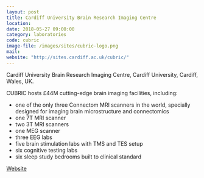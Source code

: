 ```yaml
---
layout: post
title: Cardiff University Brain Research Imaging Centre
location:
date: 2018-05-27 09:00:00
category: laboratories
code: cubric
image-file: /images/sites/cubric-logo.png
mail:
website: "http://sites.cardiff.ac.uk/cubric/"
---
```

Cardiff University Brain Research Imaging Centre, Cardiff University, Cardiff, Wales, UK.

CUBRIC hosts £44M cutting-edge brain imaging facilities, including:
- one of the only three Connectom MRI scanners in the world, specially designed for imaging brain microstructure and connectomics
- one 7T MRI scanner
- two 3T MRI scanners
- one MEG scanner
- three EEG labs
- five brain stimulation labs with TMS and TES setup
- six cognitive testing labs
- six sleep study bedrooms built to clinical standard

[Website](http://sites.cardiff.ac.uk/cubric/)
